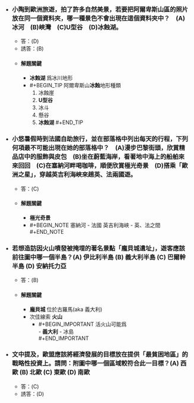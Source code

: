 - ### 小陶到歐洲旅遊，拍了許多自然美景，若要把阿爾卑斯山區的照片放在同一個資料夾，哪一種景色不會出現在這個資料夾中？　(A)冰河　(B)峽灣　(C)U型谷　(D)冰蝕湖。 
	- 答：(D)
	- 誘答：(B)
	- #### 解題關鍵
		- **冰蝕湖** 爲冰川地形
		- #+BEGIN_TIP
		  阿爾卑斯山**冰蝕**地形種類
		  1. 冰蝕崖
		  2. **U型谷**
		  3. 冰斗
		  4. 懸谷
		  5. **冰蝕湖**
		  #+END_TIP
- ### 小悠暑假時到法國自助旅行，並在部落格中列出每天的行程，下列何項最不可能出現在她的部落格中？　(A)漫步巴黎街頭，欣賞精品店中的服飾與皮包　(B)坐在蔚藍海岸，看著地中海上的船舶來來回回　(C)在塞納河畔喝咖啡，順便欣賞極光奇景　(D)搭乘「歐洲之星」，穿越英吉利海峽來趟英、法兩國遊。
	- 答：(C) 
	- #### 解題關鍵
		- **極光奇景**
		- #+BEGIN_NOTE
		  塞納河 - 法國
		  英吉利海峽 - 英、法之間
		  #+END_NOTE
- ### 若想造訪因火山噴發被掩埋的著名景點「龐貝城遺址」，遊客應該前往圖中哪一個半島？ (A) 伊比利半島 (B) 義大利半島 (C) 巴爾幹半島 (D) 安納托力亞
	- 答：(B)
	- #### 解題關鍵
		- **龐貝城** 位於古羅馬(aka 義大利)
		- 次佳線索 **火山**
			- #+BEGIN_IMPORTANT
			  活火山可能爲  
			      - **義大利**
			      - 冰島  
			  #+END_IMPORTANT
- ### 文中提及，歐盟應該將經濟發展的目標放在提供「最貧困地區」的戰略性投資上。請問：附圖中哪一個區域較符合此一目標？ (A) 西歐 (B) 北歐 (C) 東歐 (D) 南歐
	- 答：(C)
	- 誘答：(D)